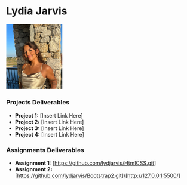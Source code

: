 # Lydia Jarvis
<img src="./assets/lydia.jpeg" style="width:150px;"/>

### Projects Deliverables
- **Project 1:** [Insert Link Here]
- **Project 2:** [Insert Link Here]
- **Project 3:** [Insert Link Here]
- **Project 4:** [Insert Link Here]

### Assignments Deliverables
- **Assignment 1:** [https://github.com/lydjarvis/HtmlCSS.git]
- **Assignment 2:** [https://github.com/lydjarvis/Bootstrap2.git]/[http://127.0.0.1:5500/]








